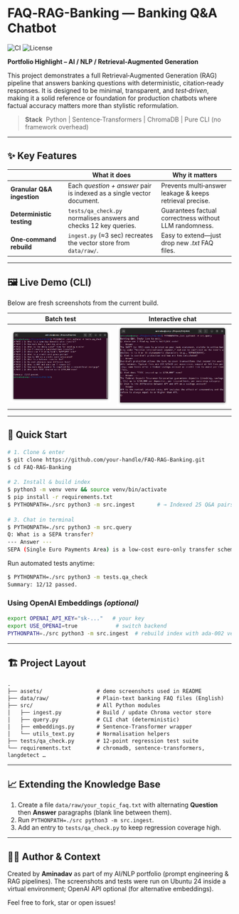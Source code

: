 # FAQ‑RAG-Banking ― Banking Q&A Chatbot
![CI](https://github.com/aminadav-ai/FAQ-RAG-Banking/actions/workflows/tests.yml/badge.svg)
![License](https://img.shields.io/badge/license-MIT-blue.svg)

**Portfolio Highlight – AI / NLP / Retrieval‑Augmented Generation**

This project demonstrates a full Retrieval‑Augmented Generation (RAG) pipeline that answers banking questions with deterministic, citation‑ready responses. It is designed to be minimal, transparent, and *test‑driven*, making it a solid reference or foundation for production chatbots where factual accuracy matters more than stylistic reformulation.

> **Stack**  Python | Sentence‑Transformers | ChromaDB | Pure CLI (no framework overhead)

---

## ✨ Key Features

|                                  | What it does                                                          | Why it matters                                           |
| -------------------------------- | --------------------------------------------------------------------- | -------------------------------------------------------- |
| **Granular Q&A ingestion**       | Each *question + answer* pair is indexed as a single vector document. | Prevents multi‑answer leakage & keeps retrieval precise. |
| **Deterministic testing**        | `tests/qa_check.py` normalises answers and checks 12 key queries.     | Guarantees factual correctness without LLM randomness.   |
| **One‑command rebuild**          | `ingest.py` (≈3 sec) recreates the vector store from `data/raw/`.     | Easy to extend—just drop new *.txt* FAQ files.           |

---

## 🖼️ Live Demo (CLI)

Below are fresh screenshots from the current build.

| Batch test | Interactive chat |
| ---------- | ---------------- |
| ![Batch test](assets/screenshot_tests.png) | ![Interactive chat](assets/screenshot_cli.png) |

---

## 🚀 Quick Start

```bash
# 1. Clone & enter
$ git clone https://github.com/your‑handle/FAQ‑RAG-Banking.git
$ cd FAQ‑RAG-Banking

# 2. Install & build index
$ python3 -m venv venv && source venv/bin/activate
$ pip install -r requirements.txt
$ PYTHONPATH=./src python3 -m src.ingest       # → Indexed 25 Q&A pairs

# 3. Chat in terminal
$ PYTHONPATH=./src python3 -m src.query
Q: What is a SEPA transfer?
--- Answer ---
SEPA (Single Euro Payments Area) is a low‑cost euro‑only transfer scheme used across the EU, EEA and select partners; SEPA Credit Transfers usually settle next business day and cost €0–1 for retail customers.
```

Run automated tests anytime:

```bash
$ PYTHONPATH=./src python3 -m tests.qa_check
Summary: 12/12 passed.
```

### Using OpenAI Embeddings *(optional)*

```bash
export OPENAI_API_KEY="sk‑..."   # your key
export USE_OPENAI=true            # switch backend
PYTHONPATH=./src python3 -m src.ingest  # rebuild index with ada‑002 vectors
```

---

## 🏗️ Project Layout

```
.
├── assets/                 # demo screenshots used in README
├── data/raw/               # Plain‑text banking FAQ files (English)
├── src/                    # All Python modules
│   ├── ingest.py           # Build / update Chroma vector store
│   ├── query.py            # CLI chat (deterministic)
│   ├── embeddings.py       # Sentence‑Transformer wrapper
│   └── utils_text.py       # Normalisation helpers
├── tests/qa_check.py       # 12‑point regression test suite
└── requirements.txt        # chromadb, sentence‑transformers, langdetect …
```

---

## 📈 Extending the Knowledge Base

1. Create a file `data/raw/your_topic_faq.txt` with alternating **Question** then **Answer** paragraphs (blank line between them).
2. Run `PYTHONPATH=./src python3 -m src.ingest`.
3. Add an entry to `tests/qa_check.py` to keep regression coverage high.

---

## 🙋‍♂️ Author & Context

Created by **Aminadav** as part of my AI/NLP portfolio (prompt engineering & RAG pipelines). The screenshots and tests were run on Ubuntu 24 inside a virtual environment; OpenAI API optional (for alternative embeddings).

Feel free to fork, star or open issues!

